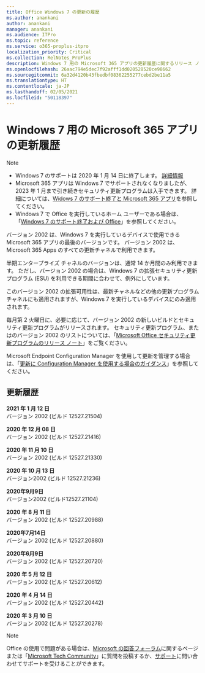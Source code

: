 ```yaml
---
title: Office Windows 7 の更新の履歴
ms.author: anankani
author: anankani
manager: anankani
ms.audience: ITPro
ms.topic: reference
ms.service: o365-proplus-itpro
localization_priority: Critical
ms.collection: RelNotes_ProPlus
description: Windows 7 用の Microsoft 365 アプリの更新履歴に関するリリース ノートを提供
ms.openlocfilehash: 26aac794e5dec7f92afff1dd020528520ce98662
ms.sourcegitcommit: 6a32d4120b43fbedbf08362255277cebd2be11a5
ms.translationtype: HT
ms.contentlocale: ja-JP
ms.lasthandoff: 02/05/2021
ms.locfileid: "50118397"
---
```

# <a name="update-history-for-microsoft-365-apps-on-windows-7"></a>Windows 7 用の Microsoft 365 アプリの更新履歴 

 > [!NOTE]
>
>- Windows 7 のサポートは 2020 年 1 月 14 日に終了します。 [詳細情報](https://www.microsoft.com/microsoft-365/windows/end-of-windows-7-support)
>- Microsoft 365 アプリは Windows 7 でサポートされなくなりましたが、2023 年 1 月まで引き続きセキュリティ更新プログラムは入手できます。 詳細については、[Widows 7 のサポート終了と Microsoft 365 アプリ](https://docs.microsoft.com/DeployOffice/endofsupport/windows-7-support)を参照してください。
>- Windows 7 で Office を実行しているホーム ユーザーである場合は、「[Windows 7 のサポート終了および Office](https://support.microsoft.com/office/78f20fab-b57b-44d7-8368-06a8493f3cb9)」を参照してください。

バージョン 2002 は、Windows 7 を実行しているデバイスで使用できる Microsoft 365 アプリの最後のバージョンです。 バージョン 2002 は、Microsoft 365 Apps のすべての更新チャネルで利用できます。

半期エンタープライズ チャネルのバージョンは、通常 14 か月間のみ利用できます。 ただし、バージョン 2002 の場合は、Windows 7 の拡張セキュリティ更新プログラム (ESU) を利用できる期間に合わせて、例外にしています。

このバージョン 2002 の拡張可用性は、最新チャネルなどの他の更新プログラム チャネルにも適用されますが、Windows 7 を実行しているデバイスにのみ適用されます。

毎月第 2 火曜日に、必要に応じて、バージョン 2002 の新しいビルドとセキュリティ更新プログラムがリリースされます。 セキュリティ更新プログラム、またはのバージョン 2002 のリストについては、「[Microsoft Office セキュリティ更新プログラムのリリース ノート](microsoft365-apps-security-updates.md)」をご覧ください。

Microsoft Endpoint Configuration Manager を使用して更新を管理する場合は、「[更新に Configuration Manager を使用する場合のガイダンス](https://docs.microsoft.com/deployoffice/endofsupport/windows-7-support#guidance-when-using-configuration-manager-for-updates)」を参照してください。


## <a name="update-history"></a>更新履歴

[//]: # (削除しないでください)

**2021 年 1 月 12 日**<br/>
バージョン 2002 (ビルド 12527.21504)<br/>

**2020 年 12 月 08 日**<br/>
バージョン 2002 (ビルド 12527.21416)<br/>

**2020 年 11 月 10 日**<br/>
バージョン 2002 (ビルド 12527.21330)<br/>

**2020 年 10 月 13 日**<br/>
バージョン2002 (ビルド 12527.21236)<br/>

**2020年9月9日**<br/>
バージョン2002 (ビルド12527.21104)<br/>

**2020 年 8 月 11 日**<br/>
バージョン 2002 (ビルド 12527.20988)<br/>

**2020年7月14日**<br/>
バージョン 2002 (ビルド 12527.20880)<br/>

**2020年6月9日**<br/>
バージョン 2002 (ビルド 12527.20720)<br/>

**2020 年 5 月 12 日**<br/>
バージョン 2002 (ビルド 12527.20612)<br/>

**2020 年 4 月 14 日**<br/>
バージョン 2002 (ビルド 12527.20442)<br/>

**2020 年 3 月 10 日**<br/>
バージョン 2002 (ビルド 12527.20278)<br/>




> [!NOTE]
> Office の使用で問題がある場合は、[Microsoft の回答フォーラム](https://answers.microsoft.com/)に関するページまたは「[Microsoft Tech Community](https://techcommunity.microsoft.com/)」に質問を投稿するか、[サポート](https://support.microsoft.com/contactus)に問い合わせてサポートを受けることができます。
